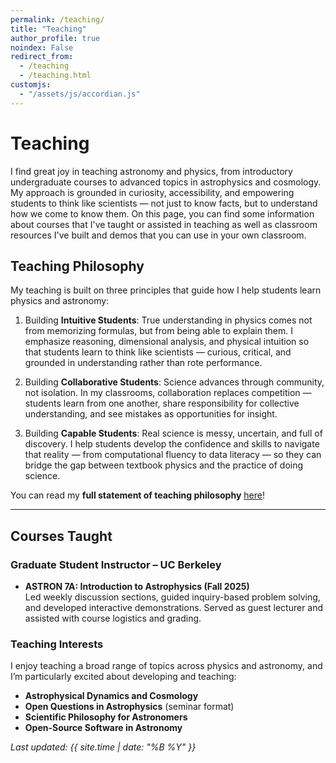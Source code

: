 ```yaml
---
permalink: /teaching/
title: "Teaching"
author_profile: true
noindex: False
redirect_from:
  - /teaching
  - /teaching.html
customjs:
  - "/assets/js/accordian.js"
---
```


# Teaching

I find great joy in teaching astronomy and physics, from introductory undergraduate courses to advanced
topics in astrophysics and cosmology. My approach is grounded in curiosity, accessibility,
and empowering students to think like scientists — not just to know facts, but to understand
how we come to know them. On this page, you can find some information about courses that I've taught or assisted in
teaching as well as classroom resources I've built and demos that you can use in your own classroom.

## Teaching Philosophy

My teaching is built on three principles that guide how I help students learn physics and astronomy:

1. Building **Intuitive Students**: True understanding in physics comes not from memorizing formulas, but from
   being able to explain them.
   I emphasize reasoning, dimensional analysis, and physical intuition so that students learn to think like
   scientists — curious, critical, and grounded in understanding rather than rote performance.


2. Building **Collaborative Students**:
   Science advances through community, not isolation. In my classrooms, collaboration replaces
   competition — students learn from one another, share responsibility for collective understanding, and see
   mistakes as opportunities for insight.


3. Building **Capable Students**:
   Real science is messy, uncertain, and full of discovery. I help students develop the confidence and skills
   to navigate that reality — from computational fluency to data literacy — so they can bridge the gap between
   textbook physics and the practice of doing science.

You can read my **full statement of teaching philosophy** 
[here](https://docs.google.com/document/d/1Ze1iYOsBw1hqgj-Hql_-Tw0Icnqa-7m_bbjBtf6gQh0/edit?usp=sharing)!

---

## Courses Taught

### Graduate Student Instructor – UC Berkeley
- **ASTRON 7A: Introduction to Astrophysics (Fall 2025)**  
  Led weekly discussion sections, guided inquiry-based problem solving, and developed interactive demonstrations.
  Served as guest lecturer and assisted with course logistics and grading.

### Teaching Interests
I enjoy teaching a broad range of topics across physics and astronomy, and I’m particularly excited about developing and teaching:
- **Astrophysical Dynamics and Cosmology**
- **Open Questions in Astrophysics** (seminar format)
- **Scientific Philosophy for Astronomers**
- **Open-Source Software in Astronomy**


_Last updated: {{ site.time | date: "%B %Y" }}_
